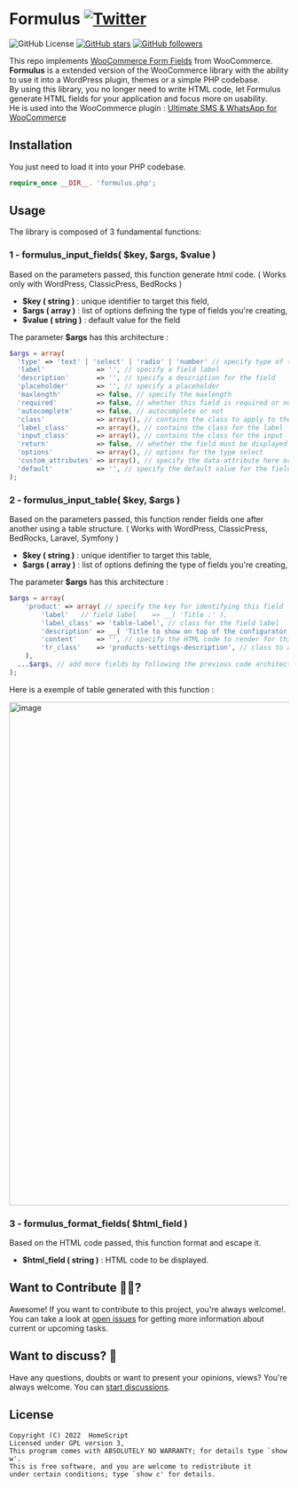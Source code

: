 # Formulus [![Twitter](https://img.shields.io/twitter/url?style=social&url=https%3A%2F%2Fgithub.com%2Fhomescriptone%2FFormulus)](https://twitter.com/intent/tweet?text=Wow:&url=https%3A%2F%2Fgithub.com%2Fhomescriptone%2FFormulus)

![GitHub License](https://img.shields.io/github/license/homescriptone/formulus)
[![GitHub stars](https://img.shields.io/github/stars/homescriptone/formulus?style=social)](https://github.com/homescriptone/formulus)
[![GitHub followers](https://img.shields.io/github/followers/homescriptone?label=Follow&style=social)](https://github.com/Rishit-dagli)



This repo implements [WooCommerce Form Fields](https://github.com/woocommerce/woocommerce) from 
WooCommerce. **Formulus** is a extended version of the WooCommerce library with the ability to use it into a WordPress plugin, themes or a simple PHP codebase.  
By using this library, you no longer need to write HTML code, let Formulus generate HTML fields for your application and focus more on usability.  
He is used into the WooCommerce plugin : [Ultimate SMS & WhatsApp for WooCommerce](https://wordpress.org/plugins/ultimate-sms-notifications/)
## Installation
You just need to load it into your PHP codebase.

```php
require_once __DIR__. 'formulus.php';
```

## Usage
The library is composed of 3 fundamental functions:


### 1 - formulus_input_fields( $key, $args, $value ) 
Based on the parameters passed, this function generate html code. ( Works only with WordPress, ClassicPress, BedRocks )

* **$key ( string )**   : unique identifier to target this field,
* **$args ( array )**   : list of options defining the type of fields you're creating,
* **$value ( string )** : default value for the field 

The parameter **$args** has this architecture : 
```php
$args = array(
  'type' => 'text' | 'select' | 'radio' | 'number' // specify type of the field, it support all HTML input type
  'label'             => '', // specify a field label
  'description'       => '', // specify a description for the field
  'placeholder'       => '', // specify a placeholder
  'maxlength'         => false, // specify the maxlength
  'required'          => false, // whether this field is required or not
  'autocomplete'      => false, // autocomplete or not
  'class'             => array(), // contains the class to apply to the whole field
  'label_class'       => array(), // contains the class for the label
  'input_class'       => array(), // contains the class for the input
  'return'            => false, // whether the field must be displayed directly or returned as HTML code
  'options'           => array(), // options for the type select
  'custom_attributes' => array(), // specify the data-attribute here or any custom attribute you would like to add
  'default'           => '', // specify the default value for the field
);
```


### 2 - formulus_input_table( $key, $args ) 
Based on the parameters passed, this function render fields one after another using a table structure. ( Works with WordPress, ClassicPress, BedRocks, Laravel, Symfony )

* **$key ( string )**   : unique identifier to target this table,
* **$args ( array )**   : list of options defining the type of fields you're creating,

The parameter **$args** has this architecture :
```php
$args = array(
	'product' => array( // specify the key for identifying this field
		'label'   // field label    => __( 'Title :' ),
		'label_class' => 'table-label', // class for the field label
		'description' => __( 'Title to show on top of the configurator.', ), // description for the field
		'content'     => '', // specify the HTML code to render for this field ,
		'tr_class'    => 'products-settings-description', // class to attribute the tr
	),
  ...$args, // add more fields by following the previous code architecture,
);
```
Here is a exemple of table generated with this function : 

<img width="907" alt="image" src="https://user-images.githubusercontent.com/25031292/194818077-31b6a80f-41c6-433f-b447-1c0a7b50de38.png">


### 3 - formulus_format_fields( $html_field ) 
Based on the HTML code passed, this function format and escape it.
* **$html_field ( string )**   : HTML code to be displayed.



## Want to Contribute 🙋‍♂️?

Awesome! If you want to contribute to this project, you're always welcome!. You can take a look at [open issues](https://github.com/homescriptone/formulus/issues) for getting more information about current or upcoming tasks.

## Want to discuss? 💬

Have any questions, doubts or want to present your opinions, views? You're always welcome. You can [start discussions](https://github.com/homescriptone/formulus/discussions).

## License

```
Copyright (C) 2022  HomeScript
Licensed under GPL version 3,
This program comes with ABSOLUTELY NO WARRANTY; for details type `show w'.
This is free software, and you are welcome to redistribute it
under certain conditions; type `show c' for details.
```
